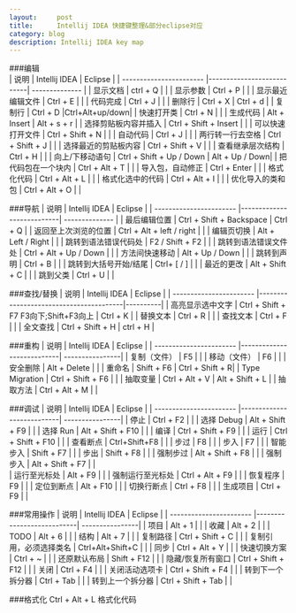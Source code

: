 ```yaml
---
layout:     post
title:      Intellij IDEA 快捷键整理&部分eclipse对应
category: blog
description: Intellij IDEA key map 
---
```


###编辑    
| 说明                    | Intellij IDEA             | Eclipse        |
| ----------------------- |---------------------------| -------------- |
| 显示文档                | ctrl + Q                  |                |
| 显示参数                | Ctrl + P                  |                |
| 显示最近编辑文件        | Ctrl + E                  |                |
| 代码完成                | Ctrl + J                  |                |
| 删除行                  | Ctrl + X                  | Ctrl + d       |
| 复制行                  | Ctrl + D                  |Ctrl+Alt+up/down|
| 快速打开类              | Ctrl + N                  |                |
| 生成代码                | Alt + Insert              | Alt + s + r    |
| 选择剪贴板内容并插入    | Ctrl + Shift + Insert     |                |
| 可以快速打开文件        | Ctrl + Shift + N          |                |
| 自动代码                | Ctrl + J                  |                |
| 两行转一行去空格        | Ctrl + Shift + J          |                |
| 选择最近的剪贴板内容    | Ctrl + Shift + V          |                |
| 查看继承层次结构        | Ctrl + H                  |                |
| 向上/下移动语句         | Ctrl + Shift + Up / Down  | Alt + Up / Down|
| 把代码包在一个块内      | Ctrl + Alt + T            |                |
| 导入包，自动修正        | Ctrl + Enter              |                |
| 格式化代码              | Ctrl + Alt + L            |                |
| 格式化选中的代码        | Ctrl + Alt + I            |                |
| 优化导入的类和包        | Ctrl + Alt + O            |                |

###导航
| 说明                    | Intellij IDEA             | Eclipse        |
| ----------------------- |---------------------------| -------------- |
| 最后编辑位置            | Ctrl + Shift + Backspace  |  Ctrl + Q      |
| 返回至上次浏览的位置    | Ctrl + Alt + left / right |                |
| 编辑页切换              | Alt + Left / Right        |                |
| 跳转到语法错误代码处    | F2 / Shift + F2           |                |
| 跳转到语法错误文件处    | Ctrl + Alt + Up / Down    |                |
| 方法间快速移动          | Alt + Up / Down           |                |
| 跳转到声明              | Ctrl + B                  |                |
| 跳转到大括号开始/结尾   | Ctrl+ [ / ]               |                |
| 最近的更改              | Alt + Shift + C           |                |
| 跳到父类                | Ctrl + U                  |                |

###查找/替换
| 说明                    | Intellij IDEA             | Eclipse        |
| ----------------------- |----------------------------------------|----------|
| 高亮显示选中文字        | Ctrl + Shift + F7  F3向下;Shift+F3向上 | Ctrl + K |
| 替换文本                | Ctrl + R                               |          |
| 查找文本                | Ctrl + F                               |          |
| 全文查找                | Ctrl + Shift + H                       | ctrl + H |

###重构
| 说明                    | Intellij IDEA             | Eclipse         |
| ----------------------- |---------------------------| ----------------|
| 复制（文件）            | F5                        |                 |
| 移动（文件）            | F6                        |                 |
| 安全删除                | Alt + Delete              |                 |
| 重命名                  | Shift + F6                | Ctrl + Shift + R|
| Type Migration          | Ctrl + Shift + F6         |                 |
| 抽取变量                | Ctrl + Alt + V            | Alt + Shift + L |
| 抽取方法                | Ctrl + Alt + M            |                 |

###调试
| 说明                    | Intellij IDEA             | Eclipse         |
| ----------------------- |---------------------------| ----------------|
| 停止                    | Ctrl + F2                 |                 |
| 选择 Debug              | Alt + Shift + F9          |                 |
| 选择 Run                | Alt + Shift + F10         |                 |
| 编译                    | Ctrl + Shift + F9         |                 |
| 运行                    | Ctrl + Shift + F10        |                 |
| 查看断点                | Ctrl+Shift+F8             |                 |
| 步过                    | F8                        |                 |
| 步入                    | F7                        |                 |
| 智能步入                | Shift + F7                |                 |
| 步出                    | Shift + F8                |                 |
| 强制步过                | Alt + Shift + F8          |                 |
| 强制步入                | Alt + Shift + F7          |                 |   
| 运行至光标处            | Alt + F9                  |                 |
| 强制运行至光标处        | Ctrl + Alt + F9           |                 |
| 恢复程序                | F9                        |                 |
| 定位到断点              | Alt + F10                 |                 |
| 切换行断点              | Ctrl + F8                 |                 |
| 生成项目                | Ctrl + F9                 |                 |

###常用操作
| 说明                    | Intellij IDEA             | Eclipse         |
| ----------------------- |---------------------------| ----------------|
| 项目                    | Alt + 1                   |                 |
| 收藏                    | Alt + 2                   |                 |
| TODO                    | Alt + 6                   |                 |
| 结构                    | Alt + 7                   |                 |
| 复制路径                | Ctrl + Shift + C          |                 |
| 复制引用，必须选择类名  | Ctrl+Alt+Shift+C          |                 |
| 同步                    | Ctrl + Alt + Y            |                 |
| 快速切换方案            | Ctrl + ~                  |                 |
| 还原默认布局            | Shift + F12               |                 |
| 隐藏/恢复所有窗口       | Ctrl + Shift + F12        |                 |
| 关闭                    | Ctrl + F4                 |                 |
| 关闭活动选项卡          | Ctrl + Shift + F4         |                 |
| 转到下一个拆分器        | Ctrl + Tab                |                 |
| 转到上一个拆分器        | Ctrl + Shift + Tab        |                 |

###格式化
    Ctrl + Alt + L 格式化代码
